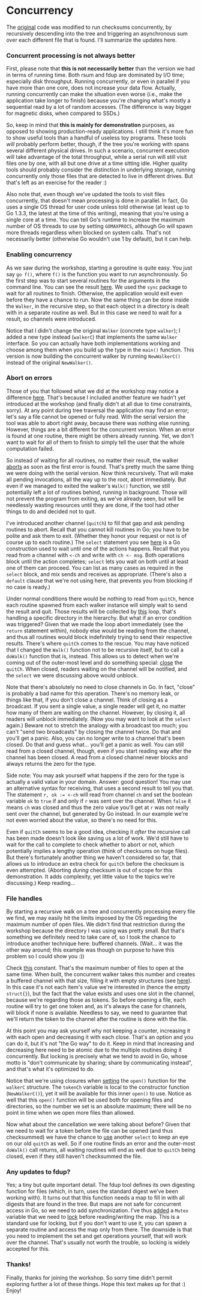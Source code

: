 Concurrency
===========

The [original][] code was modified to run checksums concurrently, by recursively
descending into the tree and triggering an asynchronous sum over each different
file that is found. I'll summarize the updates here.

  [original]: https://github.com/gkristic/tech-meetup-2014/tree/original

### Concurrent processing is not always better

First, please note that **this is not necessarily better** than the version we
had in terms of running time. Both rsum and fdup are dominated by I/O time;
especially disk throughput. Running concurrently, or even in parallel if you
have more than one core, does not increase your data flow. Actually, running
concurrently can make the situation even worse (i.e., make the application take
longer to finish) because you're changing what's mostly a sequential read by a
lot of random accesses. (The difference is way bigger for magnetic disks, when
compared to SSDs.)

So, keep in mind that **this is mainly for demonstration** purposes, as opposed
to showing production-ready applications. I still think it's more fun to show
useful tools than a handful of useless toy programs. These tools *will* probably
perform better, though, if the tree you're working with spans several different
physical drives. In such a scenario, concurrent execution will take advantage of
the total throughput, while a serial run will still visit files one by one, with
all but one drive at a time sitting idle. Higher quality tools should probably
consider the distinction in underlying storage, running concurrently only those
files that are detected to live in different drives. But that's left as an
exercise for the reader :)

Also note that, even though we've updated the tools to visit files concurrently,
that doesn't mean processing is done in parallel. In fact, Go uses a single OS
thread for user code unless told otherwise (at least up to Go 1.3.3, the latest
at the time of this writing), meaning that you're using a single core at a time.
You can tell Go's runtime to increase the maximum number of OS threads to use by
setting `GOMAXPROCS`, although Go will spawn more threads regardless when
blocked on system calls. That's not necessarily better (otherwise Go wouldn't
use 1 by default), but it can help.

### Enabling concurrency

As we saw during the workshop, starting a goroutine is quite easy. You just say
`go f()`, where `f()` is the function you want to run asynchronously. So the
first step was to start several routines for the arguments in the command line.
You can see the result [here][rsum:main-loop]. We used the `sync` package to
wait for all routines to finish. Otherwise, the application would exit even
before they have a chance to run. Now the same thing can be done inside the
`Walker`, in the recursive step, so that each object in a directory is dealt
with in a separate routine as well. But in this case we need to wait for a
result, so channels were introduced.

Notice that I didn't change the original `Walker` (concrete type `walker`); I
added a new type instead (`walkerC`) that implements the same `Walker`
interface. So you can actually have both implementations working and choose
among them when you build up the type in the `main()` function. This version is
now building the concurrent walker by running `NewWalkerC()` instead of the
original `NewWalker()`.

### Abort on errors

Those of you that followed what we did at the workshop may notice a difference
[here][walker:main-loop]. That's because I included another feature we hadn't
yet introduced at the workshop (and finally didn't at all due to time
constraints, sorry). At any point during tree traversal the application may find
an error; let's say a file cannot be opened or fully read. With the serial
version the tool was able to abort right away, because there was nothing else
running. However, things are a bit different for the concurrent version. When an
error is found at one routine, there might be others already running. Yet, we
don't want to wait for all of them to finish to simply tell the user that the
whole computation failed.

So instead of waiting for all routines, no matter their result, the walker
[aborts][walker:return] as soon as the first error is found. That's pretty much
the same thing we were doing with the serial version. Now think recursively.
That will make all pending invocations, all the way up to the root, abort
immediately. But even if we managed to exited the walker's `Walk()` function, we
still potentially left a lot of routines behind, running in background. Those
will not prevent the program from exiting, as we've already seen, but will be
needlessly wasting resources until they are done, if the tool had other things
to do and decided not to quit.

I've introduced another channel (`quitCh`) to fill that gap and ask pending
routines to abort. Recall that you cannot kill routines in Go; you have to be
polite and ask them to exit. (Whether they honor your request or not is of
course up to each routine.) The `select` statement you see [here][walker:select]
is a Go construction used to wait until one of the actions happens. Recall that
you read from a channel with `<-ch` and write with `ch <- msg`. Both operations
block until the action completes; `select` lets you wait on both until at least
one of them can proceed. You can list as many cases as required in the `select`
block, and mix sends and receives as appropriate. (There's also a `default`
clause that we're not using here, that prevents you from blocking if no case is
ready.)

Under normal conditions there would be nothing to read from `quitCh`, hence each
routine spawned from each walker instance will simply wait to send the result
and quit. Those results will be collected by [this][walker:collect] loop, that's
handling a specific directory in the hierarchy. But what if an error condition
was triggered? Given that we made the loop abort immediately (see the `return`
statement within), nobody else would be reading from the channel, and thus all
routines would block indefinitely trying to send their respective results.
There's where `quitCh` comes to the rescue. You may have noticed that I changed
the `Walk()` function not to be recursive itself, but to call a `doWalk()`
function that is, instead. This allows us to detect when we're coming out of the
outer-most level and do something special: [close][walker:close-quit] the
`quitCh`. When closed, readers waiting on the channel will be notified, and the
`select` we were discussing above would unblock.

Note that there's absolutely no need to close channels in Go. In fact, "close"
is probably a bad name for this operation. There's no memory leak, or things
like that, if you don't close a channel. Think of closing as a broadcast. If you
sent a single value, a single reader will get it, no matter how many of them are
waiting on the channel. However, by closing it, all readers will unblock
immediately. (Now you may want to look at the `select` again.) Beware not to
stretch the analogy with a broadcast too much; you can't "send two broadcasts"
by closing the channel twice. Do that and you'll get a panic. Also, you can no
longer write to a channel that's been closed. Do that and guess what... you'll
get a panic as well. You can still read from a closed channel, though, even if
you start reading way after the channel has been closed. A read from a closed
channel never blocks and always returns the zero for the type.

Side note: You may ask yourself what happens if the zero for the type is
actually a valid value in your domain. Answer: good question! You may use an
alternative syntax for receiving, that uses a second result to tell you that.
The statement `r, ok := <-ch` will read from channel `ch` and set the boolean
variable `ok` to `true` if and only if `r` was sent over the channel. When
`false` it means `ch` was closed and thus the zero value you'll get at `r` was
not really sent over the channel, but generated by Go instead. In our example
we're not even worried about the value, so there's no need for this.

Even if `quitCh` seems to be a good idea, checking it *after* the recursive call
has been made doesn't look like saving us a lot of work. We'd still have to wait
for the call to complete to check whether to abort or not, which potentially
implies a lengthy operation (think of checksums on huge files). But there's
fortunately another thing we haven't considered so far, that allows us to
introduce an extra check for `quitCh` before the checksum is even attempted.
(Aborting *during* checksum is out of scope for this demonstration. It adds
complexity, yet little value to the topics we're discussing.) Keep reading...

### File handles

By starting a recursive walk on a tree and concurrently processing every file we
find, we may easily hit the limits imposed by the OS regarding the maximum
number of open files. We didn't find that restriction during the workshop
because the directory I was using was pretty small. But that's something we
definitely need to take care of, so I took the chance to introduce another
technique here: buffered channels. (Wait... it was the other way around; this
example was though on purpose to have this problem so I could show you :))

Check [this][rsum:max-files] constant. That's the maximum number of files to
open at the same time. When built, the concurrent walker takes this number and
creates a buffered channel with that size, filling it with empty structures (see
[here][walker:tokens]). In this case it's not each item's value we're interested
in (hence the empty `struct{}`), but the fact that the value exists and uses one
slot in the channel, because we're regarding those as tokens. So before opening
a file, each routine will try to get one token and, as it's always the case for
channels, will block if none is available. Needless to say, we need to guarantee
that we'll return the token to the channel after the routine is done with the
file. 

At this point you may ask yourself why not keeping a counter, increasing it with
each open and decreasing it with each close. That's an option and you can do it,
but it's not "the Go way" to do it. Keep in mind that increasing and decreasing
here need to be atomic due to the multiple routines doing it concurrently. But
locking is precisely what we tend to avoid in Go, whose motto is "don't
communicate by sharing; share by communicating instead", and that's what it's
optimized to do.

Notice that we're using closures when [setting][walker:open] the `open()`
function for the `walkerC` structure. The `tokenCh` variable is local to the
constructor function (`NewWalkerC()`), yet it will be available for this inner
`open()` to use. Notice as well that this `open()` function will be used both
for opening files and directories, so the number we set is an absolute maximum;
there will be no point in time when we open more files than allowed.

Now what about the cancellation we were talking about before? Given that we need
to wait for a token before the file can be opened (and thus checksummed) we have
the chance to [use][walker:open-select] another `select` to keep an eye on our
old `quitCh` as well. So if one routine finds an error and the outer-most
`doWalk()` call returns, all waiting routines will end as well due to `quitCh`
being closed, even if they still haven't checksummed the file.

### Any updates to fdup?

Yes; a tiny but quite important detail. The fdup tool defines its own digesting
function for files (which, in turn, uses the standard digest we've been working
with). It turns out that this function needs a map to fill in with all digests
that are found in the tree. But maps are not safe for concurrent access in Go,
so we need to add synchronization. I've thus [added][fdup:mutex] a `Mutex`
variable that we need to [lock][fdup:mutex-lock] before reading/writing the map.
This is a standard use for locking, but if you don't want to use it, you can
spawn a separate routine and access the map only from there. The downside is
that you need to implement the set and get operations yourself, that will work
over the channel. That's usually not worth the trouble, so locking is widely
accepted for this.

### Thanks!

Finally, thanks for joining the workshop. So sorry time didn't permit exploring
further a lot of these things. Hope this text makes up for that :) Enjoy!


  [fdup:mutex-lock]:    https://github.com/gkristic/tech-meetup-2014/blob/316d4049c5c67a2383eb5a49f902dd33d97abebf/fdup/dups.go#L35-L36
  [fdup:mutex]:         https://github.com/gkristic/tech-meetup-2014/blob/316d4049c5c67a2383eb5a49f902dd33d97abebf/fdup/dups.go#L20-L23
  [rsum:main-loop]:     https://github.com/gkristic/tech-meetup-2014/blob/316d4049c5c67a2383eb5a49f902dd33d97abebf/rsum/main.go#L22-L50
  [rsum:max-files]:     https://github.com/gkristic/tech-meetup-2014/blob/316d4049c5c67a2383eb5a49f902dd33d97abebf/rsum/main.go#L12
  [walker:close-quit]:  https://github.com/gkristic/tech-meetup-2014/blob/316d4049c5c67a2383eb5a49f902dd33d97abebf/path/walker-c.go#L60-L62
  [walker:collect]:     https://github.com/gkristic/tech-meetup-2014/blob/316d4049c5c67a2383eb5a49f902dd33d97abebf/path/walker-c.go#L119-L125
  [walker:main-loop]:   https://github.com/gkristic/tech-meetup-2014/blob/316d4049c5c67a2383eb5a49f902dd33d97abebf/path/walker-c.go#L90-L115
  [walker:open-select]: https://github.com/gkristic/tech-meetup-2014/blob/316d4049c5c67a2383eb5a49f902dd33d97abebf/path/walker-c.go#L33-L37
  [walker:open]:        https://github.com/gkristic/tech-meetup-2014/blob/316d4049c5c67a2383eb5a49f902dd33d97abebf/path/walker-c.go#L30-L50
  [walker:return]:      https://github.com/gkristic/tech-meetup-2014/blob/316d4049c5c67a2383eb5a49f902dd33d97abebf/path/walker-c.go#L120-L123
  [walker:select]:      https://github.com/gkristic/tech-meetup-2014/blob/316d4049c5c67a2383eb5a49f902dd33d97abebf/path/walker-c.go#L110-L113
  [walker:tokens]:      https://github.com/gkristic/tech-meetup-2014/blob/316d4049c5c67a2383eb5a49f902dd33d97abebf/path/walker-c.go#L22-L25
